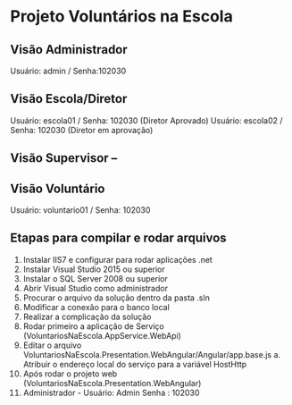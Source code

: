 # Projeto Voluntários na Escola

## Visão Administrador  
  Usuário: admin / Senha:102030 

## Visão Escola/Diretor  
  Usuário: escola01 / Senha: 102030 (Diretor Aprovado) 
  Usuário: escola02 / Senha: 102030 (Diretor em aprovação) 

## Visão Supervisor – 

## Visão Voluntário 
  Usuário: voluntario01 / Senha: 102030 
 
 
## Etapas para compilar e rodar arquivos 
 
1. Instalar IIS7 e configurar para rodar aplicações .net
2. Instalar Visual Studio 2015 ou superior
3. Instalar o SQL Server 2008 ou superior
4. Abrir Visual Studio como administrador
5. Procurar o arquivo da solução dentro da pasta .sln
6. Modificar a conexão para o banco local
7. Realizar a complicação da solução
8. Rodar primeiro a aplicação de Serviço (VoluntariosNaEscola.AppService.WebApi)
9. Editar o arquivo VoluntariosNaEscola.Presentation.WebAngular/Angular/app.base.js
  a. Atribuir o endereço local do serviço para a variável HostHttp  
10. Após rodar o projeto web (VoluntariosNaEscola.Presentation.WebAngular)
11. Administrador - Usuário: Admin Senha : 102030 
